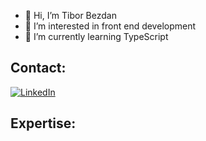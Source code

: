 - 👋 Hi, I’m Tibor Bezdan 
- 👀 I’m interested in front end development 
- 🌱 I’m currently learning TypeScript


## **Contact:**
<a href="https://www.linkedin.com/in/tibor-bezdan">
<img alt="LinkedIn" src="https://img.shields.io/badge/-LinkedIn-0A66C2?logo=linkedin&logoColor=white&style=flat" />
</a>

## **Expertise:**
